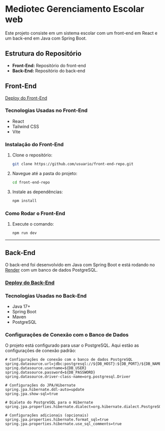 # Mediotec Gerenciamento Escolar web

Este projeto consiste em um sistema escolar com um front-end em React e um back-end em Java com Spring Boot.

## Estrutura do Repositório

- **Front-End:** Repositório do front-end
- **Back-End:** Repositório do back-end

## Front-End

[Deploy do Front-End](https://mediotec.netlify.app)

### Tecnologias Usadas no Front-End

- React
- Tailwind CSS
- Vite

### Instalação do Front-End

1. Clone o repositório:
    ```bash
    git clone https://github.com/usuario/front-end-repo.git
    ```

2. Navegue até a pasta do projeto:
    ```bash
    cd front-end-repo
    ```

3. Instale as dependências:
    ```bash
    npm install
    ```

### Como Rodar o Front-End

1. Execute o comando:
    ```bash
    npm run dev
    ```

---

## Back-End

O back-end foi desenvolvido em Java com Spring Boot e está rodando no [Render](https://render.com) com um banco de dados PostgreSQL.

### [Deploy do Back-End](https://mediotec-backend.onrender.com)

### Tecnologias Usadas no Back-End

- Java 17+
- Spring Boot
- Maven
- PostgreSQL

### Configurações de Conexão com o Banco de Dados

O projeto está configurado para usar o PostgreSQL. Aqui estão as configurações de conexão padrão:

```properties
# Configurações de conexão com o banco de dados PostgreSQL
spring.datasource.url=jdbc:postgresql://${DB_HOST}:${DB_PORT}/${DB_NAME}
spring.datasource.username=${DB_USER}
spring.datasource.password=${DB_PASSWORD}
spring.datasource.driver-class-name=org.postgresql.Driver

# Configurações do JPA/Hibernate
spring.jpa.hibernate.ddl-auto=update
spring.jpa.show-sql=true

# Dialeto do PostgreSQL para o Hibernate
spring.jpa.properties.hibernate.dialect=org.hibernate.dialect.PostgreSQLDialect

# Configurações adicionais (opcionais)
spring.jpa.properties.hibernate.format_sql=true
spring.jpa.properties.hibernate.use_sql_comments=true
